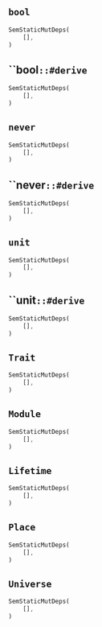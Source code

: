 ## `bool`

```rust
SemStaticMutDeps(
    [],
)
```

## ``bool`::#derive`

```rust
SemStaticMutDeps(
    [],
)
```

## `never`

```rust
SemStaticMutDeps(
    [],
)
```

## ``never`::#derive`

```rust
SemStaticMutDeps(
    [],
)
```

## `unit`

```rust
SemStaticMutDeps(
    [],
)
```

## ``unit`::#derive`

```rust
SemStaticMutDeps(
    [],
)
```

## `Trait`

```rust
SemStaticMutDeps(
    [],
)
```

## `Module`

```rust
SemStaticMutDeps(
    [],
)
```

## `Lifetime`

```rust
SemStaticMutDeps(
    [],
)
```

## `Place`

```rust
SemStaticMutDeps(
    [],
)
```

## `Universe`

```rust
SemStaticMutDeps(
    [],
)
```
